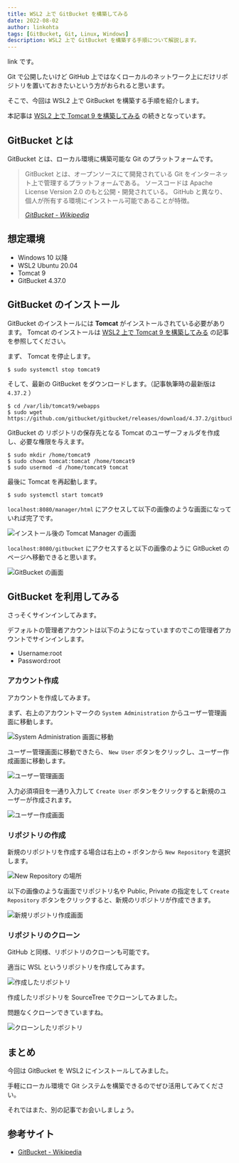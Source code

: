 ```yaml
---
title: WSL2 上で GitBucket を構築してみる
date: 2022-08-02
author: linkohta
tags: [GitBucket, Git, Linux, Windows]
description: WSL2 上で GitBucket を構築する手順について解説します。
---
```


link です。

Git で公開したいけど GitHub 上ではなくローカルのネットワーク上にだけリポジトリを置いておきたいという方がおられると思います。

そこで、今回は WSL2 上で GitBucket を構築する手順を紹介します。

本記事は [WSL2 上で Tomcat 9 を構築してみる](/wsl-tomcat/) の続きとなっています。

## GitBucket とは

GitBucket とは、ローカル環境に構築可能な Git のプラットフォームです。

>GitBucket とは、オープンソースにて開発されている Git をインターネット上で管理するプラットフォームである。 ソースコードは Apache License Version 2.0 のもと公開・開発されている。 GitHub と異なり、個人が所有する環境にインストール可能であることが特徴。 
>
><cite>[GitBucket - Wikipedia](https://ja.wikipedia.org/wiki/GitBucket)</cite>

## 想定環境

- Windows 10 以降
- WSL2 Ubuntu 20.04
- Tomcat 9
- GitBucket 4.37.0

## GitBucket のインストール

GitBucket のインストールには **Tomcat** がインストールされている必要があります。 Tomcat のインストールは [WSL2 上で Tomcat 9 を構築してみる](/wsl-tomcat/) の記事を参照してください。

まず、 Tomcat を停止します。

```:title=Tomcatの停止
$ sudo systemctl stop tomcat9
```

そして、最新の GitBucket をダウンロードします。（記事執筆時の最新版は `4.37.2` ）

```:title=GitBucketのダウンロード
$ cd /var/lib/tomcat9/webapps
$ sudo wget https://github.com/gitbucket/gitbucket/releases/download/4.37.2/gitbucket.war
```

GitBucket の リポジトリの保存先となる Tomcat のユーザーフォルダを作成し、必要な権限を与えます。

```:title=Tomcatのユーザーフォルダ
$ sudo mkdir /home/tomcat9
$ sudo chown tomcat:tomcat /home/tomcat9
$ sudo usermod -d /home/tomcat9 tomcat
```

最後に Tomcat を再起動します。

```:title=Tomcatの再起動
$ sudo systemctl start tomcat9
```

`localhost:8080/manager/html` にアクセスして以下の画像のような画面になっていれば完了です。

![インストール後の Tomcat Manager の画面](images/2022-05-08_15h25_36.png)

`localhost:8080/gitbucket` にアクセスすると以下の画像のように GitBucket のページへ移動できると思います。

![GitBucket の画面](images/2022-05-08_15h29_43.png)

## GitBucket を利用してみる

さっそくサインインしてみます。

デフォルトの管理者アカウントは以下のようになっていますのでこの管理者アカウントでサインインします。

- Username:root
- Password:root

### アカウント作成

アカウントを作成してみます。

まず、右上のアカウントマークの `System Administration` からユーザー管理画面に移動します。

![System Administration 画面に移動](images/2022-05-08_15h36_41.png)

ユーザー管理画面に移動できたら、 `New User` ボタンをクリックし、ユーザー作成画面に移動します。

![ユーザー管理画面](images/2022-05-08_15h35_24.png)

入力必須項目を一通り入力して `Create User` ボタンをクリックすると新規のユーザーが作成されます。

![ユーザー作成画面](images/2022-05-08_15h39_18.png)

### リポジトリの作成

新規のリポジトリを作成する場合は右上の `+` ボタンから `New Repository` を選択します。

![New Repository の場所](images/2022-05-08_15h42_05.png)

以下の画像のような画面でリポジトリ名や Public, Private の指定をして `Create Repository` ボタンをクリックすると、新規のリポジトリが作成できます。

![新規リポジトリ作成画面](images/2022-05-08_15h42_21.png)

### リポジトリのクローン

GitHub と同様、リポジトリのクローンも可能です。

適当に WSL というリポジトリを作成してみます。

![作成したリポジトリ](images/2022-05-11_23h44_25.png)

作成したリポジトリを SourceTree でクローンしてみました。

問題なくクローンできていますね。

![クローンしたリポジトリ](images/2022-05-11_23h45_15.png)

## まとめ

今回は GitBucket を WSL2 にインストールしてみました。

手軽にローカル環境で Git システムを構築できるのでぜひ活用してみてください。

それではまた、別の記事でお会いしましょう。

## 参考サイト

- [GitBucket - Wikipedia](https://ja.wikipedia.org/wiki/GitBucket)